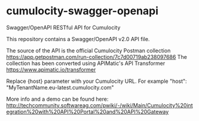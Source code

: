 # cumulocity-swagger-openapi
Swagger/OpenAPI RESTful API for Cumulocity

This repository contains a Swagger/OpenAPI v2.0 API file.

The source of the API is the official Cumulocity Postman collection https://app.getpostman.com/run-collection/7c7d00719ab238097686
The collection has been converted using APIMatic's API Transformer https://www.apimatic.io/transformer

Replace {host} parameter with your Cumulocity URL. 
For example "host": "MyTenantName.eu-latest.cumulocity.com"

More info and a demo can be found here: http://techcommunity.softwareag.com/pwiki/-/wiki/Main/Cumulocity%20integration%20with%20API%20Portal%20and%20API%20Gateway
